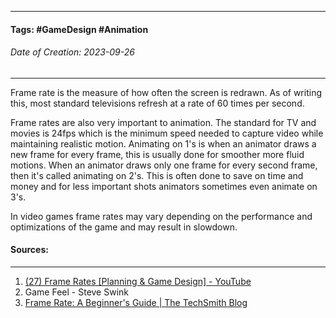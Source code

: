 __________________________________________________________________________
#### **Tags:** #GameDesign #Animation 
###### *Date of Creation: 2023-09-26*
__________________________________________________________________________

Frame rate is the measure of how often the screen is redrawn. As of writing this, most standard televisions refresh at a rate of 60 times per second.

Frame rates are also very important to animation. The standard for TV and movies is 24fps which is the minimum speed needed to capture video while maintaining realistic motion. Animating on 1's is when an animator draws a new frame for every frame, this is usually done for smoother more fluid motions. When an animator draws only one frame for every second frame, then it's called animating on 2's. This is often done to save on time and money and for less important shots animators sometimes even animate on 3's.

In video games frame rates may vary depending on the performance and optimizations of the game and may result in slowdown. 
#### Sources:
__________________________________________________________________________
1. [(27) Frame Rates [Planning & Game Design] - YouTube](https://www.youtube.com/watch?v=Rjdmi7628GM&list=PLgKCjZ2WsVLSllvUzbkHIQurVIJdhAQ4m&index=5&ab_channel=MasahiroSakuraionCreatingGames)
2. Game Feel - Steve Swink
3. [Frame Rate: A Beginner's Guide | The TechSmith Blog](https://www.techsmith.com/blog/frame-rate-beginners-guide/)